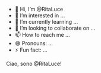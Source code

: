 - 👋 Hi, I’m @RitaLuce
- 👀 I’m interested in ...
- 🌱 I’m currently learning ...
- 💞️ I’m looking to collaborate on ...
- 📫 How to reach me ...
- 😄 Pronouns: ...
- ⚡ Fun fact: ...

<!---
RitaLuce/RitaLuce is a ✨ special ✨ repository because its `README.md` (this file) appears on your GitHub profile.
You can click the Preview link to take a look at your changes.
--->

Ciao, sono @RitaLuce!

